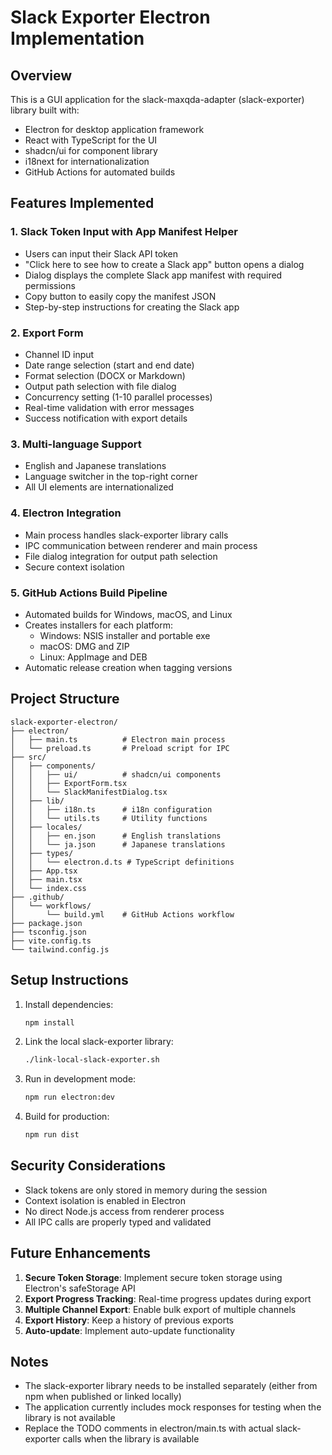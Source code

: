 # Slack Exporter Electron Implementation

## Overview

This is a GUI application for the slack-maxqda-adapter (slack-exporter) library built with:
- Electron for desktop application framework
- React with TypeScript for the UI
- shadcn/ui for component library
- i18next for internationalization
- GitHub Actions for automated builds

## Features Implemented

### 1. Slack Token Input with App Manifest Helper
- Users can input their Slack API token
- "Click here to see how to create a Slack app" button opens a dialog
- Dialog displays the complete Slack app manifest with required permissions
- Copy button to easily copy the manifest JSON
- Step-by-step instructions for creating the Slack app

### 2. Export Form
- Channel ID input
- Date range selection (start and end date)
- Format selection (DOCX or Markdown)
- Output path selection with file dialog
- Concurrency setting (1-10 parallel processes)
- Real-time validation with error messages
- Success notification with export details

### 3. Multi-language Support
- English and Japanese translations
- Language switcher in the top-right corner
- All UI elements are internationalized

### 4. Electron Integration
- Main process handles slack-exporter library calls
- IPC communication between renderer and main process
- File dialog integration for output path selection
- Secure context isolation

### 5. GitHub Actions Build Pipeline
- Automated builds for Windows, macOS, and Linux
- Creates installers for each platform:
  - Windows: NSIS installer and portable exe
  - macOS: DMG and ZIP
  - Linux: AppImage and DEB
- Automatic release creation when tagging versions

## Project Structure

```
slack-exporter-electron/
├── electron/
│   ├── main.ts          # Electron main process
│   └── preload.ts       # Preload script for IPC
├── src/
│   ├── components/
│   │   ├── ui/          # shadcn/ui components
│   │   ├── ExportForm.tsx
│   │   └── SlackManifestDialog.tsx
│   ├── lib/
│   │   ├── i18n.ts      # i18n configuration
│   │   └── utils.ts     # Utility functions
│   ├── locales/
│   │   ├── en.json      # English translations
│   │   └── ja.json      # Japanese translations
│   ├── types/
│   │   └── electron.d.ts # TypeScript definitions
│   ├── App.tsx
│   ├── main.tsx
│   └── index.css
├── .github/
│   └── workflows/
│       └── build.yml    # GitHub Actions workflow
├── package.json
├── tsconfig.json
├── vite.config.ts
└── tailwind.config.js
```

## Setup Instructions

1. Install dependencies:
   ```bash
   npm install
   ```

2. Link the local slack-exporter library:
   ```bash
   ./link-local-slack-exporter.sh
   ```

3. Run in development mode:
   ```bash
   npm run electron:dev
   ```

4. Build for production:
   ```bash
   npm run dist
   ```

## Security Considerations

- Slack tokens are only stored in memory during the session
- Context isolation is enabled in Electron
- No direct Node.js access from renderer process
- All IPC calls are properly typed and validated

## Future Enhancements

1. **Secure Token Storage**: Implement secure token storage using Electron's safeStorage API
2. **Export Progress Tracking**: Real-time progress updates during export
3. **Multiple Channel Export**: Enable bulk export of multiple channels
4. **Export History**: Keep a history of previous exports
5. **Auto-update**: Implement auto-update functionality

## Notes

- The slack-exporter library needs to be installed separately (either from npm when published or linked locally)
- The application currently includes mock responses for testing when the library is not available
- Replace the TODO comments in electron/main.ts with actual slack-exporter calls when the library is available
